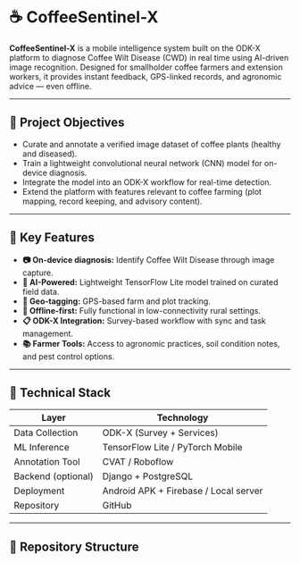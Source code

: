 # ☕ CoffeeSentinel-X

**CoffeeSentinel-X** is a mobile intelligence system built on the ODK-X platform to diagnose Coffee Wilt Disease (CWD) in real time using AI-driven image recognition. Designed for smallholder coffee farmers and extension workers, it provides instant feedback, GPS-linked records, and agronomic advice — even offline.

---

## 📌 Project Objectives

- Curate and annotate a verified image dataset of coffee plants (healthy and diseased).
- Train a lightweight convolutional neural network (CNN) model for on-device diagnosis.
- Integrate the model into an ODK-X workflow for real-time detection.
- Extend the platform with features relevant to coffee farming (plot mapping, record keeping, and advisory content).

---

## 🌿 Key Features

- **📷 On-device diagnosis:** Identify Coffee Wilt Disease through image capture.
- **🧠 AI-Powered:** Lightweight TensorFlow Lite model trained on curated field data.
- **📍 Geo-tagging:** GPS-based farm and plot tracking.
- **📶 Offline-first:** Fully functional in low-connectivity rural settings.
- **📋 ODK-X Integration:** Survey-based workflow with sync and task management.
- **📚 Farmer Tools:** Access to agronomic practices, soil condition notes, and pest control options.

---

## 🧠 Technical Stack

| Layer             | Technology                 |
|------------------|----------------------------|
| Data Collection  | ODK-X (Survey + Services)  |
| ML Inference     | TensorFlow Lite / PyTorch Mobile |
| Annotation Tool  | CVAT / Roboflow            |
| Backend (optional) | Django + PostgreSQL        |
| Deployment       | Android APK + Firebase / Local server |
| Repository       | GitHub                      |

---

## 📂 Repository Structure

